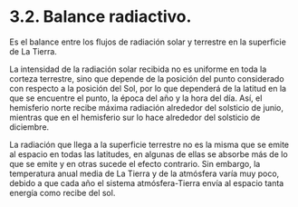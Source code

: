 
# 3.2. Balance radiactivo.

Es el balance entre los flujos de radiación solar y terrestre en la superficie de La Tierra.

La intensidad de la radiación solar recibida no es uniforme en toda la corteza terrestre, sino que depende de la posición del punto considerado con respecto a la posición del Sol, por lo que dependerá de la latitud en la que se encuentre el punto, la época del año y la hora del día. Así, el hemisferio norte recibe máxima radiación alrededor del solsticio de junio, mientras que en el hemisferio sur lo hace alrededor del solsticio de diciembre.

La radiación que llega a la superficie terrestre no es la misma que se emite al espacio en todas las latitudes, en algunas de ellas se absorbe más de lo que se emite y en otras sucede el efecto contrario. Sin embargo, la temperatura anual media de La Tierra y de la atmósfera varía muy poco, debido a que cada año el sistema atmósfera-Tierra envía al espacio tanta energía como recibe del sol.